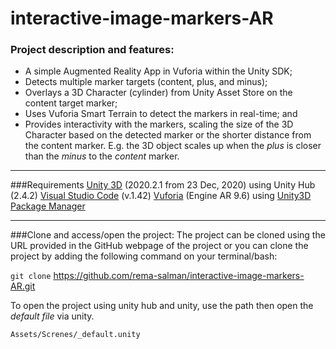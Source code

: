 # interactive-image-markers-AR

### Project description and features:  

- A simple Augmented Reality App in Vuforia within the Unity SDK;
- Detects multiple marker targets (content, plus, and minus);
- Overlays a 3D Character (cylinder) from Unity Asset Store on the content target marker;
- Uses Vuforia Smart Terrain to detect the markers in real-time; and
- Provides interactivity with the markers, scaling the size of the 3D Character based on the detected marker or the shorter distance from the content marker. E.g. the 3D object scales up when the _plus_ is closer than the _minus_ to the _content_ marker. 

----
###Requirements 
[Unity 3D](https://unity3d.com/get-unity/download/archive) (2020.2.1 from 23 Dec, 2020) using Unity Hub (2.4.2)
[Visual Studio Code](https://code.visualstudio.com/) (v.1.42) 
[Vuforia](https://library.vuforia.com/articles/Training/getting-started-with-vuforia-in-unity.html) (Engine AR 9.6) using [Unity3D Package Manager](https://developer.vuforia.com/downloads/sdk)

----
###Clone and access/open the project:
The project can be cloned using the URL provided in the GitHub webpage of the project or you can clone the project by adding the following command on your terminal/bash:

`git clone` <https://github.com/rema-salman/interactive-image-markers-AR.git>


To open the project using unity hub and unity, use the path then open the _default file_ via unity.

`Assets/Screnes/_default.unity`
